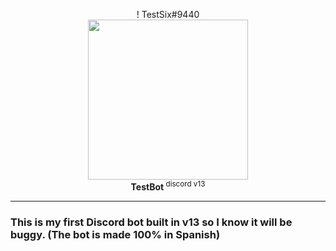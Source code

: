 <p align="center">! TestSix#9440<br><img width="256px" height="256px" src="[https://i.pinimg.com/originals/d1/88/f6/d188f6d7421dcace1552113c6dfcfec0.png](https://cdn3.emoji.gg/emojis/1754_Chika_Dance.gif)"><br><b>TestBot </b><sup>discord v13</sup></p>

---

### This is my first Discord bot built in v13 so I know it will be buggy. (The bot is made 100% in Spanish)

